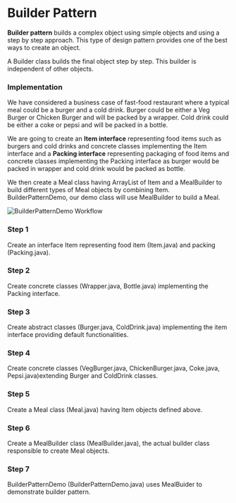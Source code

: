 # Builder Pattern
**Builder pattern** builds a complex object using simple objects and using a step by step approach. This type of design pattern provides one of the best ways to create an object.

A Builder class builds the final object step by step. This builder is independent of other objects.

### Implementation
We have considered a business case of fast-food restaurant where a typical meal could be a burger and a cold drink. Burger could be either a Veg Burger or Chicken Burger and will be packed by a wrapper. Cold drink could be either a coke or pepsi and will be packed in a bottle.

We are going to create an **Item interface** representing food items such as burgers and cold drinks and concrete classes implementing the Item interface and a **Packing interface** representing packaging of food items and concrete classes implementing the Packing interface as burger would be packed in wrapper and cold drink would be packed as bottle.

We then create a Meal class having ArrayList of Item and a MealBuilder to build different types of Meal objects by combining Item. BuilderPatternDemo, our demo class will use MealBuilder to build a Meal.

![BuilderPatternDemo Workflow](https://www.tutorialspoint.com/design_pattern/images/builder_pattern_uml_diagram.jpg)

### Step 1
Create an interface Item representing food item (Item.java) and packing (Packing.java).
### Step 2
Create concrete classes (Wrapper.java, Bottle.java) implementing the Packing interface.
### Step 3
Create abstract classes (Burger.java, ColdDrink.java) implementing the item interface providing default functionalities.
### Step 4
Create concrete classes (VegBurger.java, ChickenBurger.java, Coke.java, Pepsi.java)extending Burger and ColdDrink classes.
### Step 5
Create a Meal class (Meal.java) having Item objects defined above.
### Step 6
Create a MealBuilder class (MealBuilder.java), the actual builder class responsible to create Meal objects.
### Step 7
BuilderPatternDemo (BuilderPatternDemo.java) uses MealBuider to demonstrate builder pattern.


